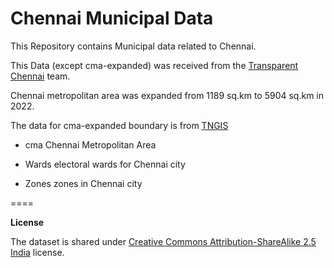 Chennai Municipal Data
====

This Repository contains Municipal data related to Chennai.

This Data (except cma-expanded) was received from the [Transparent Chennai](http://www.transparentchennai.com/) team.

Chennai metropolitan area was expanded from 1189 sq.km to 5904 sq.km in 2022.

The data for cma-expanded boundary is from [TNGIS](https://tngis.tnega.org/)

* cma
Chennai Metropolitan Area 

* Wards
electoral wards for Chennai city

* Zones
zones in Chennai city

====

**License**

The dataset is shared under [Creative Commons Attribution-ShareAlike 2.5 India](http://creativecommons.org/licenses/by-sa/2.5/in/) license.
